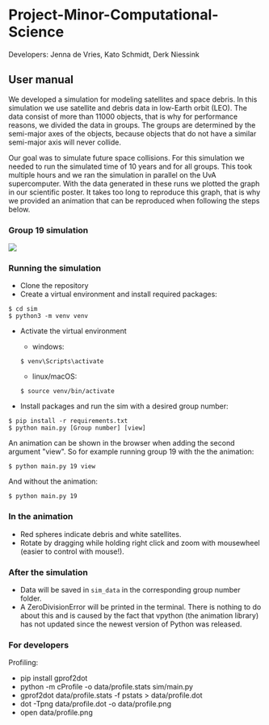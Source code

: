 # Project-Minor-Computational-Science
Developers: Jenna de Vries, Kato Schmidt, Derk Niessink

## User manual

We developed a simulation for modeling satellites and space debris. In this
simulation we use satellite and debris data in low-Earth orbit (LEO). The data
consist of more than 11000 objects, that is why for performance reasons, we
divided the data in groups. The groups are determined by the semi-major axes of
the objects, because objects that do not have a similar semi-major axis will
never collide.

Our goal was to simulate future space collisions. For this simulation we needed 
to run the simulated time of 10 years and for all groups. This took multiple hours
and we ran the simulation in parallel on the UvA supercomputer. With the data
generated in these runs we plotted the graph in our scientific poster. It takes
too long to reproduce this graph, that is why we provided an animation that can
be reproduced when following the steps below.

### Group 19 simulation
![](https://github.com/JennaVries/Project-Minor-Computational-Science/blob/submit_version/earth.gif)


### Running the simulation

* Clone the repository
* Create a virtual environment and install required packages:
```
$ cd sim
$ python3 -m venv venv
```

* Activate the virtual environment
  - windows: 
  ``` 
  $ venv\Scripts\activate
  ```
  - linux/macOS: 
  ```
  $ source venv/bin/activate
  ```

* Install packages and run the sim with a desired group number: 
```
$ pip install -r requirements.txt
$ python main.py [Group number] [view]
```

An animation can be shown in the browser when adding the second argument "view".
So for example running group 19 with the the animation:
```
$ python main.py 19 view
```
And without the animation:                             
```
$ python main.py 19
```

### In the animation

* Red spheres indicate debris and white satellites.
* Rotate by dragging while holding right click and zoom with mousewheel (easier to control with mouse!).


### After the simulation

* Data will be saved in `sim_data` in the corresponding group number folder.
* A ZeroDivisionError will be printed in the terminal. There is nothing to do
about this and is caused by the fact that vpython (the animation library) has not
updated since the newest version of Python was released.

### For developers

Profiling:
* pip install gprof2dot
* python -m cProfile -o data/profile.stats sim/main.py
* gprof2dot data/profile.stats -f pstats > data/profile.dot
* dot -Tpng data/profile.dot -o data/profile.png
* open data/profile.png
